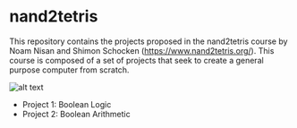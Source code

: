 # nand2tetris
This repository contains the projects proposed in the nand2tetris course by Noam Nisan and Shimon Schocken (https://www.nand2tetris.org/). This course is composed of a set of projects that seek to create a general purpose computer from scratch.

![alt text](https://res.cloudinary.com/practicaldev/image/fetch/s--D6MT-BxV--/c_imagga_scale,f_auto,fl_progressive,h_420,q_auto,w_1000/https://static.wixstatic.com/media/44046b_387f62dae530480dac9b1fa8f731bebf~mv2.png/v1/fill/w_830%2Ch_288%2Cal_c%2Cq_80%2Cusm_0.66_1.00_0.01/44046b_387f62dae530480dac9b1fa8f731bebf~mv2.webp)

<ul>
  <li>Project 1: Boolean Logic</li>
  <li>Project 2: Boolean Arithmetic</li>
</ul>
